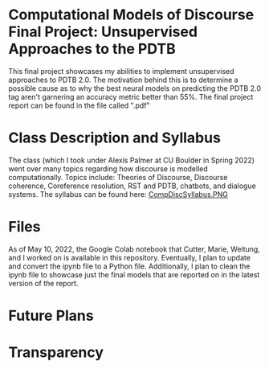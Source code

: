 # Computational Models of Discourse Final Project:  Unsupervised Approaches to the PDTB
This final project showcases my abilities to implement unsupervised approaches to PDTB 2.0.  The motivation behind this is to determine a possible cause as to why the best neural models on predicting the PDTB 2.0 tag aren't garnering an accuracy metric better than 55%. The final project report can be found in the file called ".pdf"

# Class Description and Syllabus
The class (which I took under Alexis Palmer at CU Boulder in Spring 2022) went over many topics regarding how discourse is modelled computationally.  Topics include: Theories of Discourse, Discourse coherence, Coreference resolution, RST and PDTB, chatbots, and dialogue systems. The syllabus can be found here: [CompDiscSyllabus.PNG](https://github.com/xjseabrum/comp_disc_S22_proj/blob/main/CompDiscSyllabus.PNG)

# Files
As of May 10, 2022, the Google Colab notebook that Cutter, Marie, Weitung, and I worked on is available in this repository. Eventually, I plan to update and convert the ipynb file to a Python file. Additionally, I plan to clean the ipynb file to showcase just the final models that are reported on in the latest version of the report.

# Future Plans


# Transparency
